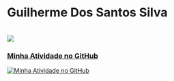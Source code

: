 # Guilherme Dos Santos Silva

</br>

<div>  
  <a href = "mailto:guilhermedosantos45@gmail.com"><img src="https://img.shields.io/badge/-Gmail-%23333?style=for-the-badge&logo=gmail&logoColor=white" target="_blank"</a>
</div>

### Minha Atividade no GitHub

[![Minha Atividade no GitHub](https://github-profile-summary-cards.vercel.app/api/cards/profile-details?username=GuilhermeSSx&theme=github_dark)](https://github.com/GuilhermeSSx/github-profile-summary-cards)

